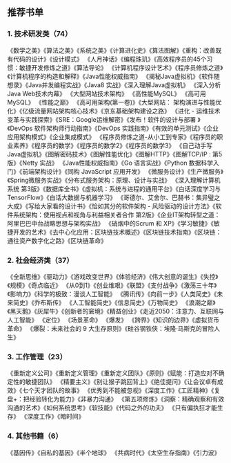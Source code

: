 ## 推荐书单

### 1. 技术研发类（74）
《数学之美》《算法之美》《系统之美》《计算进化史》《算法图解》《重构：改善既有代码的设计》《设计模式》
《人月神话》《编程珠玑》《高效程序员的45个习惯：敏捷开发修炼之道》《算法导论》
《计算机程序设计艺术》《程序员修炼之道》《计算机程序的构造和解释》《Java性能权威指南》
《揭秘Java虚拟机》《软件随想录》《Java并发编程实战》《Java8 实战》《深入理解Java虚拟机》
《深入分析Java Web技术内幕》 《大型网站技术架构》 《高性能MySQL》 《高可用MySQL》 《性能之巅》
《高可用架构(第一卷)》《大型网站： 架构演进与性能优化》《亿级流量网站架构核心技术》《京东基础架构建设之路》
《进化 - 运维技术变革与实践探索》《SRE：Google运维解密》《发布！软件的设计与部署 》《DevOps 软件架构师行动指南》《DevOps 实践指南》《有效的单元测试》《企业应用架构模式》《企业集成模式》
《程序员修炼之道-从小工到专家》《程序员的职业素养》《程序员的数学》《程序员的数学2》《程序员的数学3》
《自己动手写Java虚拟机》《图解密码技术》《图解性能优化》《图解HTTP》《图解TCP/IP : 第5版》《Netty 实战》
《Java性能权威指南》《Go 语言实战》《Python 数据科学入门》《前端架构设计》《同构 JavaScript 应用开发》
《微服务设计》《生产微服务》《Spring微服务实战》《分布式服务架构：原理、设计与实战》
《深入理解计算机系统 第3版》《数据库全书》《虚拟机：系统与进程的通用平台》《白话深度学习与TensorFlow》《白话大数据与机器学习》
《哥德尔、艾舍尔、巴赫书：集异璧之大成》《写给大家看的设计书》《恰如其分的软件架构 - 风险驱动的设计方法》《软件系统架构：使用视点和视角与利益相关者合作 第2版》《企业IT架构转型之道：阿里巴巴中台战略思想与架构实战》
《硝烟中的Scrum 和 XP》《学习敏捷》《敏捷开发的艺术》《去中心化应用：区块链技术概述》《区块链技术指南》《区块链：通往资产数字化之路》《区块链革命》
### 2. 社会经济类（37）
《全新思维》《驱动力》《游戏改变世界》《体验经济》《伟大创意的诞生》《失控》《规模》《奇点临近》
《从0到1》《创业维艰》《联盟》《支付战争》《激荡三十年》《影响力》《科学的极致：漫谈人工智能》
《腾讯传》《向前一步》《人类简史》《未来简史》《乔布斯传》 《人工智能简史》《信息简史》《万物简史》
《浪潮之巅》《黑天鹅》《灰犀牛》《创新者的窘境》《精益创业》《走近2050：注意力、互联网与人工智能》
《定位》 《场景革命》 《爆发》 《跨界》《知识的边界》《虚拟货币革命》 《爆裂：未来社会的 9 大生存原则》《硅谷钢铁侠：埃隆·马斯克的冒险人生》
### 3. 工作管理（23）
《重新定义公司》《重新定义管理》《重新定义团队》《原则》《赋能：打造应对不确定性的敏捷团队》
《精要主义》《别让猴子跳回背上》《绝佳提问》《让会议卓有成效》《七个天才团队的故事》
《优秀到不能被忽视》《深度工作》《工匠精神》《复盘+：把经验转化为能力》《非暴力沟通》
《第五项修炼》《洞察：精确观察和有效沟通的艺术》《如何系统思考》《软技能》《代码之外的功夫》
《只有偏执狂才能生存》 《深度工作》《暗时间》
### 4. 其他书籍（6）
《基因传》《自私的基因》《半个地球》 《共病时代》《太空生存指南》《引力波》

